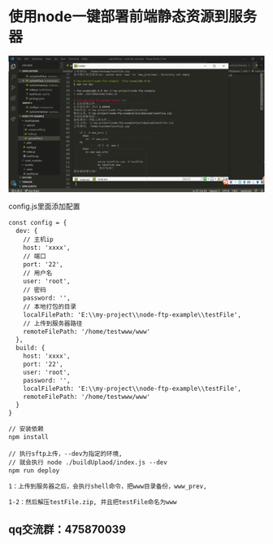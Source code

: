 # 使用node一键部署前端静态资源到服务器

![AreaInertailScroll](https://github.com/WangZhenHao/node-deploy-example/blob/master/example.png)

config.js里面添加配置

```
const config = {
  dev: {
    // 主机ip
    host: 'xxxx',
    // 端口
    port: '22',
    // 用户名
    user: 'root',
    // 密码
    password: '',
    // 本地打包的目录
    localFilePath: 'E:\\my-project\\node-ftp-example\\testFile',
    // 上传到服务器路径
    remoteFilePath: '/home/testwww/www'
  },
  build: {
    host: 'xxxx',
    port: '22',
    user: 'root',
    password: '',
    localFilePath: 'E:\\my-project\\node-ftp-example\\testFile',
    remoteFilePath: '/home/testwww/www'
  }
}

```

```
// 安装依赖
npm install

// 执行sftp上传，--dev为指定的环境,
// 就会执行 node ./buildUplaod/index.js --dev
npm run deploy

```

`1：上传到服务器之后，会执行shell命令，把www目录备份，www_prev,`

`1-2：然后解压testFile.zip, 并且把testFile命名为www`

## qq交流群：475870039
